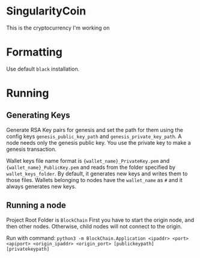 # SingularityCoin
This is the cryptocurrency I'm working on

# Formatting
Use default `black` installation.

# Running

## Generating Keys
Generate RSA Key pairs for genesis and set the path for them using the config keys `genesis_public_key_path` and `genesis_private_key_path`.
A node needs only the genesis public key. You use the private key to make a genesis transaction.

Wallet keys file name format is `{wallet_name}_PrivateKey.pem` and `{wallet_name}_PublicKey.pem` and reads from the folder specified by `wallet_keys_folder`.
By default, it generates new keys and writes them to those files. Wallets belonging to nodes have the `wallet_name` as `#` and it always generates new keys.

## Running a node
Project Root Folder is `BlockChain`
First you have to start the origin node, and then other nodes. Otherwise, child nodes will not connect to the origin.

Run with command: `python3 -m BlockChain.Application <ipaddr> <port> <apiport> <origin_ipaddr> <origin_port> [publickeypath] [privatekeypath]`